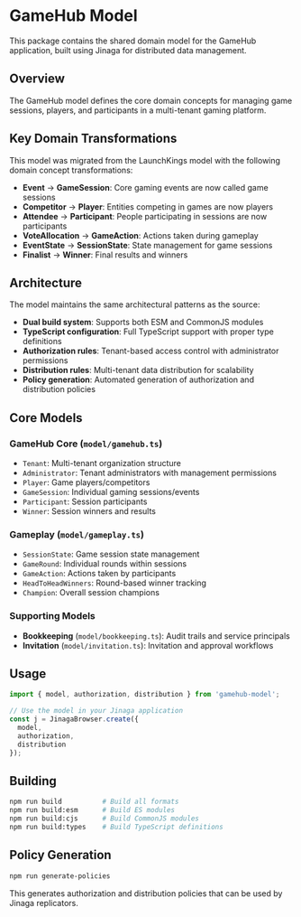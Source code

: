 # GameHub Model

This package contains the shared domain model for the GameHub application, built using Jinaga for distributed data management.

## Overview

The GameHub model defines the core domain concepts for managing game sessions, players, and participants in a multi-tenant gaming platform.

## Key Domain Transformations

This model was migrated from the LaunchKings model with the following domain concept transformations:

- **Event** → **GameSession**: Core gaming events are now called game sessions
- **Competitor** → **Player**: Entities competing in games are now players  
- **Attendee** → **Participant**: People participating in sessions are now participants
- **VoteAllocation** → **GameAction**: Actions taken during gameplay
- **EventState** → **SessionState**: State management for game sessions
- **Finalist** → **Winner**: Final results and winners

## Architecture

The model maintains the same architectural patterns as the source:

- **Dual build system**: Supports both ESM and CommonJS modules
- **TypeScript configuration**: Full TypeScript support with proper type definitions
- **Authorization rules**: Tenant-based access control with administrator permissions
- **Distribution rules**: Multi-tenant data distribution for scalability
- **Policy generation**: Automated generation of authorization and distribution policies

## Core Models

### GameHub Core (`model/gamehub.ts`)
- `Tenant`: Multi-tenant organization structure
- `Administrator`: Tenant administrators with management permissions
- `Player`: Game players/competitors
- `GameSession`: Individual gaming sessions/events
- `Participant`: Session participants
- `Winner`: Session winners and results

### Gameplay (`model/gameplay.ts`)
- `SessionState`: Game session state management
- `GameRound`: Individual rounds within sessions
- `GameAction`: Actions taken by participants
- `HeadToHeadWinners`: Round-based winner tracking
- `Champion`: Overall session champions

### Supporting Models
- **Bookkeeping** (`model/bookkeeping.ts`): Audit trails and service principals
- **Invitation** (`model/invitation.ts`): Invitation and approval workflows

## Usage

```typescript
import { model, authorization, distribution } from 'gamehub-model';

// Use the model in your Jinaga application
const j = JinagaBrowser.create({
  model,
  authorization,
  distribution
});
```

## Building

```bash
npm run build          # Build all formats
npm run build:esm      # Build ES modules
npm run build:cjs      # Build CommonJS modules
npm run build:types    # Build TypeScript definitions
```

## Policy Generation

```bash
npm run generate-policies
```

This generates authorization and distribution policies that can be used by Jinaga replicators.
